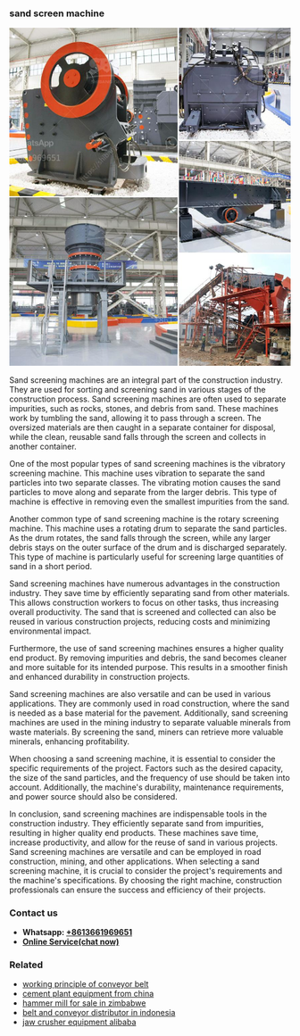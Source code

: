 <h3>sand screen machine</h3><img src='1708322958.jpg' alt=''><p>Sand screening machines are an integral part of the construction industry. They are used for sorting and screening sand in various stages of the construction process. Sand screening machines are often used to separate impurities, such as rocks, stones, and debris from sand. These machines work by tumbling the sand, allowing it to pass through a screen. The oversized materials are then caught in a separate container for disposal, while the clean, reusable sand falls through the screen and collects in another container.</p><p>One of the most popular types of sand screening machines is the vibratory screening machine. This machine uses vibration to separate the sand particles into two separate classes. The vibrating motion causes the sand particles to move along and separate from the larger debris. This type of machine is effective in removing even the smallest impurities from the sand.</p><p>Another common type of sand screening machine is the rotary screening machine. This machine uses a rotating drum to separate the sand particles. As the drum rotates, the sand falls through the screen, while any larger debris stays on the outer surface of the drum and is discharged separately. This type of machine is particularly useful for screening large quantities of sand in a short period.</p><p>Sand screening machines have numerous advantages in the construction industry. They save time by efficiently separating sand from other materials. This allows construction workers to focus on other tasks, thus increasing overall productivity. The sand that is screened and collected can also be reused in various construction projects, reducing costs and minimizing environmental impact.</p><p>Furthermore, the use of sand screening machines ensures a higher quality end product. By removing impurities and debris, the sand becomes cleaner and more suitable for its intended purpose. This results in a smoother finish and enhanced durability in construction projects.</p><p>Sand screening machines are also versatile and can be used in various applications. They are commonly used in road construction, where the sand is needed as a base material for the pavement. Additionally, sand screening machines are used in the mining industry to separate valuable minerals from waste materials. By screening the sand, miners can retrieve more valuable minerals, enhancing profitability.</p><p>When choosing a sand screening machine, it is essential to consider the specific requirements of the project. Factors such as the desired capacity, the size of the sand particles, and the frequency of use should be taken into account. Additionally, the machine's durability, maintenance requirements, and power source should also be considered.</p><p>In conclusion, sand screening machines are indispensable tools in the construction industry. They efficiently separate sand from impurities, resulting in higher quality end products. These machines save time, increase productivity, and allow for the reuse of sand in various projects. Sand screening machines are versatile and can be employed in road construction, mining, and other applications. When selecting a sand screening machine, it is crucial to consider the project's requirements and the machine's specifications. By choosing the right machine, construction professionals can ensure the success and efficiency of their projects.</p><h3>Contact us</h3><ul><li><strong>Whatsapp:&nbsp;<a href="https://wa.me/8613661969651">+8613661969651</a></strong></li><li><a href="https://swt.shibang-china.com/?git&amp;zhl&amp;sand screen machine"><strong>Online Service(chat now)</strong></a></li></ul><h3>Related</h3><ul><li><a href='working principle of conveyor belt.md'>working principle of conveyor belt</a></li><li><a href='cement plant equipment from china.md'>cement plant equipment from china</a></li><li><a href='hammer mill for sale in zimbabwe.md'>hammer mill for sale in zimbabwe</a></li><li><a href='belt and conveyor distributor in indonesia.md'>belt and conveyor distributor in indonesia</a></li><li><a href='jaw crusher equipment alibaba.md'>jaw crusher equipment alibaba</a></li></ul>